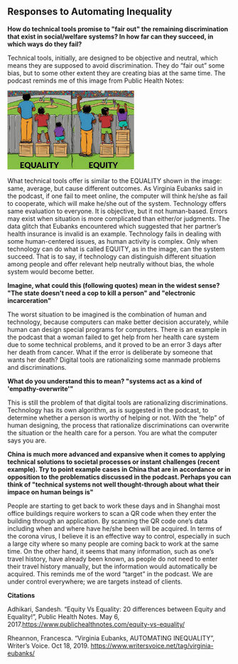 ## Responses to Automating Inequality

**How do technical tools promise to "fair out" the remaining discrimination that exist in social/welfare systems? In how far can they succeed, in which ways do they fail?**

Technical tools, initially, are designed to be objective and neutral, which means they are supposed to avoid discrimination. They do “fair out” some bias, but to some other extent they are creating bias at the same time. The podcast reminds me of this image from Public Health Notes:

![equity and equality](equity.jpeg)

What technical tools offer is similar to the EQUALITY shown in the image: same, average, but cause different outcomes. As Virginia Eubanks said in the podcast, if one fail to meet online, the computer will think he/she as fail to cooperate, which will make he/she out of the system. Technology offers same evaluation to everyone. It is objective, but it not human-based. Errors may exist when situation is more complicated than either/or judgments. The data glitch that Eubanks encountered which suggested that her partner’s health insurance is invalid is an example. Technology fails in dealing with some human-centered issues, as human activity is complex. Only when technology can do what is called EQUITY, as in the image, can the system succeed. That is to say, if technology can distinguish different situation among people and offer relevant help neutrally without bias, the whole system would become better.

**Imagine, what could this (following quotes) mean in the widest sense?
"The state doesn't need a cop to kill a person" and "electronic incarceration"**

The worst situation to be imagined is the combination of human and technology, because computers can make better decision accurately, while human can design special programs for computers. There is an example in the podcast that a woman failed to get help from her health care system due to some technical problems, and it proved to be an error 3 days after her death from cancer. What if the error is deliberate by someone that wants her death? Digital tools are rationalizing some manmade problems and discriminations.

**What do you understand this to mean?
"systems act as a kind of 'empathy-overwrite'"**

This is still the problem of that digital tools are rationalizing discriminations. Technology has its own algorithm, as is suggested in the podcast, to determine whether a person is worthy of helping or not. With the “help” of human designing, the process that rationalize discriminations can overwrite the situation or the health care for a person. You are what the computer says you are.

**China is much more advanced and expansive when it comes to applying technical solutions to societal processes or instant challenges (recent example). Try to point example cases in China that are in accordance or in opposition to the problematics discussed in the podcast. Perhaps you can think of
"technical systems not well thought-through about what their impace on human beings is"**

People are starting to get back to work these days and in Shanghai most office buildings require workers to scan a QR code when they enter the building through an application. By scanning the QR code one’s data including when and where have he/she been will be acquired. In terms of the corona virus, I believe it is an effective way to control, especially in such a large city where so many people are coming back to work at the same time. On the other hand, it seems that many information, such as one’s travel history, have already been known, as people do not need to enter their travel history manually, but the information would automatically be acquired. This reminds me of the word “target” in the podcast. We are under control everywhere; we are targets instead of clients.

**Citations**

Adhikari, Sandesh. “Equity Vs Equality: 20 differences between Equity and Equality!”,	Public Health Notes. May 6, 2017.https://www.publichealthnotes.com/equity-vs-equality/

Rheannon, Francesca. “Virginia Eubanks, AUTOMATING INEQUALITY”, Writer’s Voice. Oct 18, 2019. https://www.writersvoice.net/tag/virginia-eubanks/

